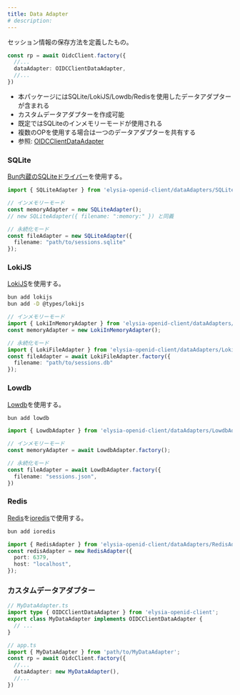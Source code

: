 ```yaml
---
title: Data Adapter
# description:
---
```


セッション情報の保存方法を定義したもの。

```typescript
const rp = await OidcClient.factory({
  //...
  dataAdapter: OIDCClientDataAdapter,
  //...
})
```

- 本パッケージにはSQLite/LokiJS/Lowdb/Redisを使用したデータアダプターが含まれる
- カスタムデータアダプターを作成可能
- 既定ではSQLiteのインメモリーモードが使用される
- 複数のOPを使用する場合は一つのデータアダプターを共有する
- 参照: [OIDCClientDataAdapter](https://macropygia.github.io/elysia-openid-client/interfaces/types.OIDCClientDataAdapter.html)

### SQLite

[Bun内蔵のSQLiteドライバー](https://bun.sh/docs/api/sqlite)を使用する。

```typescript
import { SQLiteAdapter } from 'elysia-openid-client/dataAdapters/SQLiteAdapter';

// インメモリーモード
const memoryAdapter = new SQLiteAdapter();
// new SQLiteAdapter({ filename: ":memory:" }) と同義

// 永続化モード
const fileAdapter = new SQLiteAdapter({
  filename: "path/to/sessions.sqlite"
});

```

### LokiJS

[LokiJS](https://www.npmjs.com/package/lokijs)を使用する。

```bash
bun add lokijs
bun add -D @types/lokijs
```

```typescript
// インメモリーモード
import { LokiInMemoryAdapter } from 'elysia-openid-client/dataAdapters/LokiInMemoryAdapter';
const memoryAdapter = new LokiInMemoryAdapter();

// 永続化モード
import { LokiFileAdapter } from 'elysia-openid-client/dataAdapters/LokiFileAdapter';
const fileAdapter = await LokiFileAdapter.factory({
  filename: "path/to/sessions.db"
});
```

### Lowdb

[Lowdb](https://github.com/typicode/lowdb)を使用する。

```bash
bun add lowdb
```

```typescript
import { LowdbAdapter } from 'elysia-openid-client/dataAdapters/LowdbAdapter';

// インメモリーモード
const memoryAdapter = await LowdbAdapter.factory();

// 永続化モード
const fileAdapter = await LowdbAdapter.factory({
  filename: "sessions.json",
})
```

### Redis

[Redis](https://redis.io/)を[ioredis](https://github.com/redis/ioredis)で使用する。

```bash
bun add ioredis
```

```typescript
import { RedisAdapter } from 'elysia-openid-client/dataAdapters/RedisAdapter';
const redisAdapter = new RedisAdapter({
  port: 6379,
  host: "localhost",
});
```

### カスタムデータアダプター

```typescript
// MyDataAdapter.ts
import type { OIDCClientDataAdapter } from 'elysia-openid-client';
export class MyDataAdapter implements OIDCClientDataAdapter {
  // ...
}

// app.ts
import { MyDataAdapter } from 'path/to/MyDataAdapter';
const rp = await OidcClient.factory({
  //...
  dataAdapter: new MyDataAdapter(),
  //...
})
```
